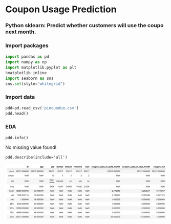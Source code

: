 # Coupon Usage Prediction
### Python sklearn: Predict whether customers will use the coupo next month.

### Import packages
```Python
import pandas as pd
import numpy as np
import matplotlib.pyplot as plt
%matplotlib inline
import seaborn as sns
sns.set(style="whitegrid")
```

### Import data
```Python
pdd=pd.read_csv('pinduoduo.csv')
pdd.head()
```

### EDA
```
pdd.info()
```
No missing value found!
```
pdd.describe(include='all')
```
![image](https://github.com/cassiezy/Coupon-Usage-Prediction/blob/master/pic/description.png)

